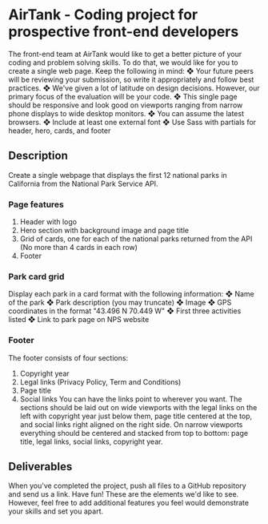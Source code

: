 # AirTank - Coding project for prospective front-end developers
The front-end team at AirTank would like to get a better picture of your coding and problem solving
skills. To do that, we would like for you to create a single web page. Keep the following in mind:
❖ Your future peers will be reviewing your submission, so write it appropriately and follow best
practices.
❖ We've given a lot of latitude on design decisions. However, our primary focus of the
evaluation will be your code.
❖ This single page should be responsive and look good on viewports ranging from narrow
phone displays to wide desktop monitors.
❖ You can assume the latest browsers.
❖ Include at least one external font
❖ Use Sass with partials for header, hero, cards, and footer
## Description
Create a single webpage that displays the first 12 national parks in California from the National Park
Service API.
### Page features
1. Header with logo
2. Hero section with background image and page title
3. Grid of cards, one for each of the national parks returned from the API (No more than 4
cards in each row)
4. Footer
### Park card grid
Display each park in a card format with the following information:
❖ Name of the park
❖ Park description (you may truncate)
❖ Image
❖ GPS coordinates in the format "43.496 N 70.449 W"
❖ First three activities listed
❖ Link to park page on NPS website
### Footer
The footer consists of four sections:
1. Copyright year
2. Legal links (Privacy Policy, Term and Conditions)
3. Page title
4. Social links
You can have the links point to wherever you want. The sections should be laid out on wide
viewports with the legal links on the left with copyright year just below them, page title centered at
the top, and social links right aligned on the right side.
On narrow viewports everything should be centered and stacked from top to bottom: page title, legal
links, social links, copyright year.
## Deliverables
When you've completed the project, push all files to a GitHub repository and send us a link.
Have fun! These are the elements we'd like to see. However, feel free to add additional features you
feel would demonstrate your skills and set you apart.